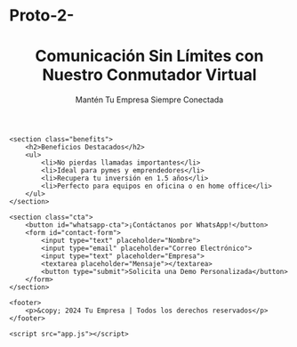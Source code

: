 # Proto-2-

<!DOCTYPE html>
<html lang="es">
<head>
    <meta charset="UTF-8">
    <meta name="viewport" content="width=device-width, initial-scale=1.0">
    <title>Conmutador Virtual - Tu Solución de Comunicación</title>
    <link rel="stylesheet" href="styles.css">
</head>
<body>
    <header>
        <h1>Comunicación Sin Límites con Nuestro Conmutador Virtual</h1>
        <p>Mantén Tu Empresa Siempre Conectada</p>
        <!-- Imagen del empresario -->
    </header>

    <section class="benefits">
        <h2>Beneficios Destacados</h2>
        <ul>
            <li>No pierdas llamadas importantes</li>
            <li>Ideal para pymes y emprendedores</li>
            <li>Recupera tu inversión en 1.5 años</li>
            <li>Perfecto para equipos en oficina o en home office</li>
        </ul>
    </section>

    <section class="cta">
        <button id="whatsapp-cta">¡Contáctanos por WhatsApp!</button>
        <form id="contact-form">
            <input type="text" placeholder="Nombre">
            <input type="email" placeholder="Correo Electrónico">
            <input type="text" placeholder="Empresa">
            <textarea placeholder="Mensaje"></textarea>
            <button type="submit">Solicita una Demo Personalizada</button>
        </form>
    </section>

    <footer>
        <p>&copy; 2024 Tu Empresa | Todos los derechos reservados</p>
    </footer>

    <script src="app.js"></script>
</body>
</html>
